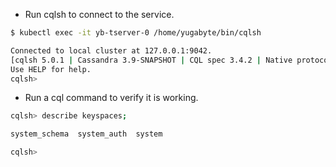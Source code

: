 - Run cqlsh to connect to the service.

```sh
$ kubectl exec -it yb-tserver-0 /home/yugabyte/bin/cqlsh
```
```sh
Connected to local cluster at 127.0.0.1:9042.
[cqlsh 5.0.1 | Cassandra 3.9-SNAPSHOT | CQL spec 3.4.2 | Native protocol v4]
Use HELP for help.
cqlsh> 
```

- Run a cql command to verify it is working.

```sh
cqlsh> describe keyspaces;
```
```sh
system_schema  system_auth  system

cqlsh> 
```
